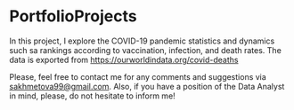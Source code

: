 # PortfolioProjects
In this project, I explore the COVID-19 pandemic statistics and dynamics such sa rankings according to vaccination, infection, and death rates. The data is exported from https://ourworldindata.org/covid-deaths

Please, feel free to contact me for any comments and suggestions via 
sakhmetova99@gmail.com. Also, if you have a position of the Data Analyst in mind, please, do not hesitate to inform me!
